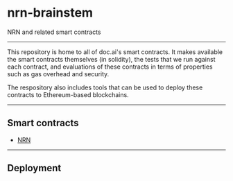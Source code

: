 # nrn-brainstem

NRN and related smart contracts

- - -

This repository is home to all of doc.ai's smart contracts. It makes available the smart contracts themselves (in solidity),
the tests that we run against each contract, and evaluations of these contracts in terms of properties such as gas overhead
and security.

The respository also includes tools that can be used to deploy these contracts to Ethereum-based blockchains.

- - -

## Smart contracts

+ [NRN](NRN.md)

- - -

## Deployment